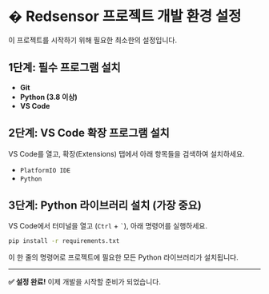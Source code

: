 # � Redsensor 프로젝트 개발 환경 설정

이 프로젝트를 시작하기 위해 필요한 최소한의 설정입니다.

## 1단계: 필수 프로그램 설치

-   **Git**
-   **Python (3.8 이상)**
-   **VS Code**

## 2단계: VS Code 확장 프로그램 설치

VS Code를 열고, 확장(Extensions) 탭에서 아래 항목들을 검색하여 설치하세요.

-   `PlatformIO IDE`
-   `Python`

## 3단계: Python 라이브러리 설치 (가장 중요)

VS Code에서 터미널을 열고 (`Ctrl` + `` ` ``), 아래 명령어를 실행하세요.

```bash
pip install -r requirements.txt
```

이 한 줄의 명령어로 프로젝트에 필요한 모든 Python 라이브러리가 설치됩니다.

---

**✅ 설정 완료!** 이제 개발을 시작할 준비가 되었습니다.
